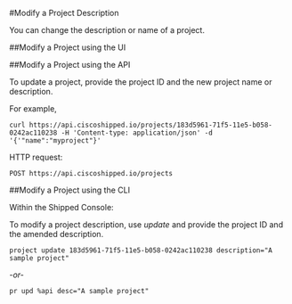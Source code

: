 #Modify a Project Description

You can change the description or name of a project.



##Modify a Project using the UI






##Modify a Project using the API

To update a project, provide the project ID and the new project name or description.

For example,

	curl https://api.ciscoshipped.io/projects/183d5961-71f5-11e5-b058-0242ac110238 -H 'Content-type: application/json' -d '{'"name":"myproject"}'

HTTP request:
	
	POST https://api.ciscoshipped.io/projects




##Modify a Project using the CLI

Within the Shipped Console:

To modify a project description, use *update* and provide the project ID and the amended description.
	
	project update 183d5961-71f5-11e5-b058-0242ac110238 description="A sample project"

*-or-*

	pr upd %api desc="A sample project"


